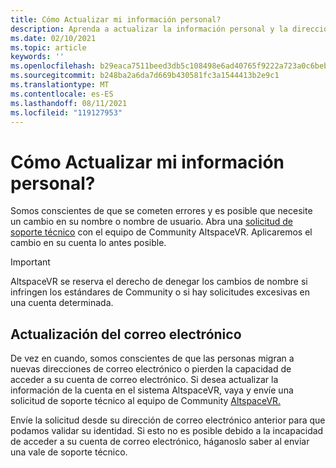 ```yaml
---
title: Cómo Actualizar mi información personal?
description: Aprenda a actualizar la información personal y la dirección de correo electrónico en su cuenta de AltspaceVR o a presentar un problema de soporte técnico.
ms.date: 02/10/2021
ms.topic: article
keywords: ''
ms.openlocfilehash: b29eaca7511beed3db5c108498e6ad40765f9222a723a0c6beb8e4005db5f30b
ms.sourcegitcommit: b248ba2a6da7d669b430581fc3a1544413b2e9c1
ms.translationtype: MT
ms.contentlocale: es-ES
ms.lasthandoff: 08/11/2021
ms.locfileid: "119127953"
---
```

# <a name="how-do-i-update-my-personal-information"></a>Cómo Actualizar mi información personal?

Somos conscientes de que se cometen errores y es posible que necesite un cambio en su nombre o nombre de usuario. Abra una [solicitud de soporte técnico](https://help.altvr.com/hc/requests/new) con el equipo de Community AltspaceVR. Aplicaremos el cambio en su cuenta lo antes posible.

> [!IMPORTANT]
> AltspaceVR se reserva el derecho de denegar los cambios de nombre si infringen los estándares de Community o si hay solicitudes excesivas en una cuenta determinada.

## <a name="updating-your-email"></a>Actualización del correo electrónico

De vez en cuando, somos conscientes de que las personas migran a nuevas direcciones de correo electrónico o pierden la capacidad de acceder a su cuenta de correo electrónico. Si desea actualizar la información de la cuenta en el sistema AltspaceVR, vaya y envíe una solicitud de soporte técnico al equipo de Community [AltspaceVR.](https://help.altvr.com/hc/requests/new) 

Envíe la solicitud desde su dirección de correo electrónico anterior para que podamos validar su identidad. Si esto no es posible debido a la incapacidad de acceder a su cuenta de correo electrónico, háganoslo saber al enviar una vale de soporte técnico.